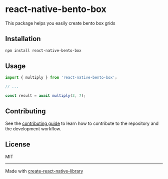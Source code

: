 # react-native-bento-box

This package helps you easily create bento box grids

## Installation

```sh
npm install react-native-bento-box
```

## Usage


```js
import { multiply } from 'react-native-bento-box';

// ...

const result = await multiply(3, 7);
```


## Contributing

See the [contributing guide](CONTRIBUTING.md) to learn how to contribute to the repository and the development workflow.

## License

MIT

---

Made with [create-react-native-library](https://github.com/callstack/react-native-builder-bob)
